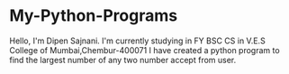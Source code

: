 # My-Python-Programs
Hello, I'm Dipen Sajnani.
I'm currently studying in FY BSC CS in V.E.S College of Mumbai,Chembur-400071
I have created a python program to find the largest number of any two number accept from user.
